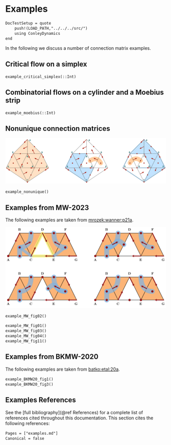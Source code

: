 # Examples

```@meta
DocTestSetup = quote
    push!(LOAD_PATH,"../../../src/")
    using ConleyDynamics
end
```

In the following we discuss a number of connection matrix examples.

## Critical flow on a simplex

```@docs
example_critical_simplex(::Int)
```

## Combinatorial flows on a cylinder and a Moebius strip

```@docs
example_moebius(::Int)
```

## Nonunique connection matrices

![An example with nonunique connection matrices](img/multiconn.png)

```@docs
example_nonunique()
```

## Examples from MW-2023

The following examples are taken from [mrozek:wanner:p21a](@cite).

![Four sample combinatorial vector fields](img/connectionex.png)

```@docs
example_MW_fig02()
```

```@docs
example_MW_fig01()
example_MW_fig03()
example_MW_fig04()
example_MW_fig11()
```

## Examples from BKMW-2020

The following examples are taken from [batko:etal:20a](@cite).

```@docs
example_BKMW20_fig1()
example_BKMW20_fig3()
```

## Examples References

See the [full bibliography](@ref References) for a complete list
of references cited throughout this documentation. This section cites
the following references:

```@bibliography
Pages = ["examples.md"]
Canonical = false
```

